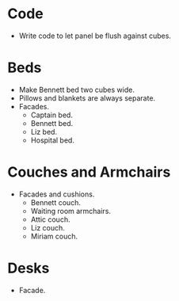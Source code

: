 # Code
* Write code to let panel be flush against cubes.

# Beds
* Make Bennett bed two cubes wide.
* Pillows and blankets are always separate.
* Facades.
    * Captain bed.
    * Bennett bed.
    * Liz bed.
    * Hospital bed.

# Couches and Armchairs
* Facades and cushions.
    * Bennett couch.
    * Waiting room armchairs.
    * Attic couch.
    * Liz couch.
    * Miriam couch.

# Desks
* Facade.